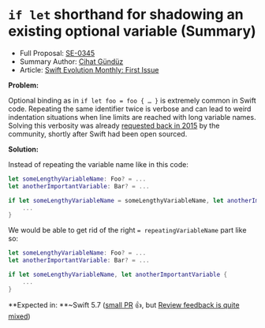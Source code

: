 # `if let` shorthand for shadowing an existing optional variable (Summary)

* Full Proposal: [SE-0345](https://github.com/apple/swift-evolution/blob/main/proposals/0345-if-let-shorthand.md)
* Summary Author: [Cihat Gündüz](https://github.com/Jeehut)
* Article: [Swift Evolution Monthly: First Issue](https://www.fline.dev/swift-evolution-monthly-first-issue/#se-0345-if-let-shorthand-for-shadowing-an-existing-optional-variable)

**Problem:**

Optional binding as in `if let foo = foo { … }` is extremely common in Swift code. Repeating the same identifier twice is verbose and can lead to weird indentation situations when line limits are reached with long variable names. Solving this verbosity was already [requested back in 2015](https://forums.swift.org/t/if-let-shortcut-syntax/56?ref=fline.dev) by the community, shortly after Swift had been open sourced.

**Solution:**

Instead of repeating the variable name like in this code:

```Swift
let someLengthyVariableName: Foo? = ...
let anotherImportantVariable: Bar? = ...

if let someLengthyVariableName = someLengthyVariableName, let anotherImportantVariable = anotherImportantVariable {
    ...
}
```

We would be able to get rid of the right `= repeatingVariableName` part like so:

```Swift
let someLengthyVariableName: Foo? = ...
let anotherImportantVariable: Bar? = ...

if let someLengthyVariableName, let anotherImportantVariable {
    ...
}
```

**Expected in: **~Swift 5.7 ([small PR](https://github.com/apple/swift/pull/40694/files?ref=fline.dev) 👍, but [Review feedback is quite mixed](https://forums.swift.org/t/se-0345-if-let-shorthand-for-shadowing-an-existing-optional-variable/55805?ref=fline.dev))